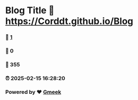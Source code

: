 # Blog Title :link: https://Corddt.github.io/Blog 
### :page_facing_up: [1](https://Corddt.github.io/Blog/tag.html) 
### :speech_balloon: 0 
### :hibiscus: 355 
### :alarm_clock: 2025-02-15 16:28:20 
### Powered by :heart: [Gmeek](https://github.com/Meekdai/Gmeek)
